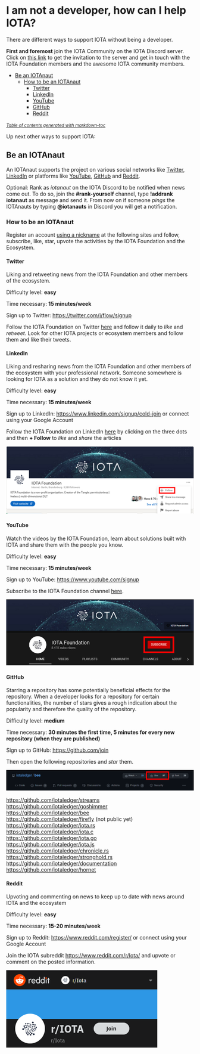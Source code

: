 # I am not a developer, how can I help IOTA?

There are different ways to support IOTA without being a developer.

**First and foremost** join the IOTA Community on the IOTA Discord server. Click on [this link](http://discord.iota.org/) to get the invitation to the server and get in touch with the IOTA Foundation members and the awesome IOTA community members.

  * [Be an IOTAnaut](#be-an-iotanaut)
    + [How to be an IOTAnaut](#how-to-be-an-iotanaut)
      - [Twitter](#twitter)
      - [LinkedIn](#linkedin)
      - [YouTube](#youtube)
      - [GitHub](#github)
      - [Reddit](#reddit)

<small><i><a href='http://ecotrust-canada.github.io/markdown-toc/'>Table of contents generated with markdown-toc</a></i></small>

Up next other ways to support IOTA:

## Be an IOTAnaut

An IOTAnaut supports the project on various social networks like [Twitter](https://twitter.com/iotatoken/), [LinkedIn](https://www.linkedin.com/company/iotafoundation/) or platforms like [YouTube](https://www.youtube.com/c/iotafoundation), [GitHub](https://github.com/iotaledger/) and [Reddit](https://reddit.com/r/iota).

Optional: Rank as *iotanaut* on the IOTA Discord to be notified when news come out. To do so, join the **#rank-yourself** channel, type **!addrank iotanaut** as message and send it. From now on if someone *pings* the IOTAnauts by typing **@iotanauts** in Discord you will get a notification.

### How to be an IOTAnaut

Register an account <u>using a nickname</u> at the following sites and follow, subscribe, like, star, upvote the activities by the IOTA Foundation and the Ecosystem.

#### Twitter

Liking and retweeting news from the IOTA Foundation and other members of the ecosystem.

Difficulty level: **easy**

Time necessary: **15 minutes/week**

Sign up to Twitter: https://twitter.com/i/flow/signup

Follow the IOTA Foundation on Twitter [here](https://twitter.com/iotatoken/) and follow it daily to *like* and *retweet*. Look for other IOTA projects or ecosystem members and follow them and like their tweets.

#### LinkedIn

Liking and resharing news from the IOTA Foundation and other members of the ecosystem with your professional network. Someone somewhere is looking for IOTA as a solution and they do not know it yet.

Difficulty level: **easy**

Time necessary: **15 minutes/week**

Sign up to LinkedIn: https://www.linkedin.com/signup/cold-join or connect using your Google Account

Follow the IOTA Foundation on LinkedIn [here](https://www.linkedin.com/company/iotafoundation/) by clicking on the three dots and then **+ Follow** to *like* and *share* the articles

![image-20210115161351884](/community/images/image-20210115161351884.png)

#### YouTube

Watch the videos by the IOTA Foundation, learn about solutions built with IOTA and share them with the people you know.

Difficulty level: **easy**

Time necessary: **15 minutes/week**

Sign up to YouTube: https://www.youtube.com/signup

Subscribe to the IOTA Foundation channel [here](https://www.youtube.com/c/iotafoundation).

![image-20210115164439927](/community/images/image-20210115164439927.png)



#### GitHub

Starring a repository has some potentially beneficial effects for the  repository. When a developer looks for a repository for certain  functionalities, the number of stars gives a rough indication about the  popularity and therefore the quality of the repository.

Difficulty level: **medium**

Time necessary: **30 minutes the first time, 5 minutes for every new repository (when they are published)**

Sign up to GitHub: https://github.com/join

Then open the following repositories and *star* them.

![image-20210115162757470](/community/images/image-20210115162757470.png)

https://github.com/iotaledger/streams  
https://github.com/iotaledger/goshimmer  
https://github.com/iotaledger/bee  
https://github.com/iotaledger/firefly (not public yet)  
https://github.com/iotaledger/iota.rs  
https://github.com/iotaledger/iota.c  
https://github.com/iotaledger/iota.go  
https://github.com/iotaledger/iota.js  
https://github.com/iotaledger/chronicle.rs  
https://github.com/iotaledger/stronghold.rs  
https://github.com/iotaledger/documentation  
https://github.com/iotaledger/hornet  

#### Reddit

Upvoting and commenting on news to keep up to date with news around IOTA and the ecosystem

Difficulty level: **easy**

Time necessary: **15-20 minutes/week**

Sign up to Reddit: https://www.reddit.com/register/ or connect using your Google Account

Join the IOTA subreddit https://www.reddit.com/r/Iota/ and upvote or comment on the posted information.

 ![image-20210115164131145](/community/images/image-20210115164131145.png)
